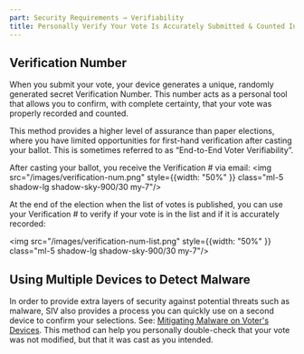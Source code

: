 ```yaml
---
part: Security Requirements → Verifiability
title: Personally Verify Your Vote Is Accurately Submitted & Counted In The Final Tally
---
```


## Verification Number

When you submit your vote, your device generates a unique, randomly generated secret Verification Number. This number acts as a personal tool that allows you to confirm, with complete certainty, that your vote was properly recorded and counted.

This method provides a higher level of assurance than paper elections, where you have limited opportunities for first-hand verification after casting your ballot. This is sometimes referred to as “End-to-End Voter Verifiability”.

After casting your ballot, you receive the Verification \# via email: <img src="/images/verification-num.png" style={{width: "50%" }} class="ml-5 shadow-lg shadow-sky-900/30 my-7"/>

At the end of the election when the list of votes is published, you can use your Verification \# to verify if your vote is in the list and if it is accurately recorded:

<img src="/images/verification-num-list.png" style={{width: "50%" }} class="ml-5 shadow-lg shadow-sky-900/30 my-7"/>

## Using Multiple Devices to Detect Malware

In order to provide extra layers of security against potential threats such as malware, SIV also provides a process you can quickly use on a second device to confirm your selections. See: [Mitigating Malware on Voter's Devices](/mitigating-attacks/malware). This method can help you personally double-check that your vote was not modified, but that it was cast as you intended.
